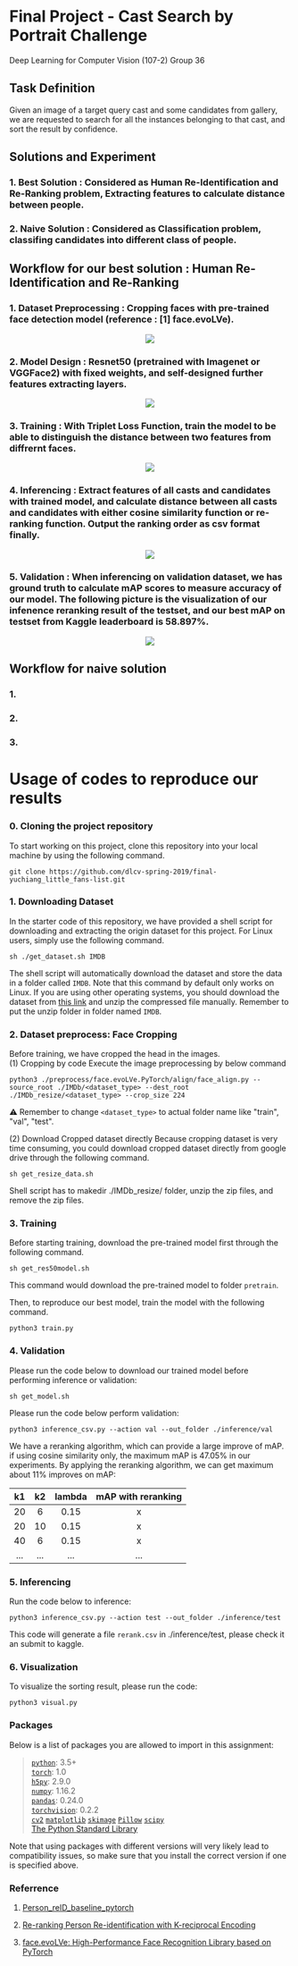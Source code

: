 # Final Project - Cast Search by Portrait Challenge
Deep Learning for Computer Vision (107-2) Group 36  

## Task Definition
Given an image of a target query cast and some candidates from gallery, we are requested to search for all the instances belonging to that cast, and sort the result by confidence.

## Solutions and Experiment

### 1. Best Solution : Considered as Human Re-Identification and Re-Ranking problem, Extracting features to calculate distance between people.

### 2. Naive Solution : Considered as Classification problem, classifing candidates into different class of people.

## Workflow for our best solution : Human Re-Identification and Re-Ranking
### 1. Dataset Preprocessing : Cropping faces with pre-trained face detection model (reference : [1] face.evoLVe).
<p align="center">
  <img src="./src/preprocess.PNG">
</p>

### 2. Model Design : Resnet50 (pretrained with Imagenet or VGGFace2) with fixed weights, and self-designed further features extracting layers.
<p align="center">
  <img src="./src/model.PNG">
</p>

### 3. Training : With Triplet Loss Function, train the model to be able to distinguish the distance between two features from diffrernt faces.
<p align="center">
  <img src="./src/loss_function.PNG">
</p>

### 4. Inferencing : Extract features of all casts and candidates with trained model, and calculate distance between all casts and candidates with either cosine similarity function or re-ranking function. Output the ranking order as csv format finally.
<p align="center">
  <img src="./src/rerank.PNG">
</p>

### 5. Validation : When inferencing on validation dataset, we has ground truth to calculate mAP scores to measure accuracy of our model. The following picture is the visualization of our infenence reranking result of the testset, and our best mAP on testset from Kaggle leaderboard is 58.897%.
<p align="center">
  <img src="./src/result.PNG">
</p>


## Workflow for naive solution
### 1. 
### 2. 
### 3. 




# Usage of codes to reproduce our results
### 0. Cloning the project repository
To start working on this project, clone this repository into your local machine by using the following command.

    git clone https://github.com/dlcv-spring-2019/final-yuchiang_little_fans-list.git

### 1. Downloading Dataset
In the starter code of this repository, we have provided a shell script for downloading and extracting the origin dataset for this project. For Linux users, simply use the following command.

    sh ./get_dataset.sh IMDB
The shell script will automatically download the dataset and store the data in a folder called `IMDB`. Note that this command by default only works on Linux. If you are using other operating systems, you should download the dataset from [this link](https://drive.google.com/drive/folders/1GItzg9wJBiPFrDPBUXQdZgs1ac0Wwbju?usp=sharing
) and unzip the compressed file manually. Remember to put the unzip folder in folder named `IMDB`.

### 2. Dataset preprocess: Face Cropping
Before training, we have cropped the head in the images.  
(1) Cropping by code
Execute the image preprocessing by below command

    python3 ./preprocess/face.evoLVe.PyTorch/align/face_align.py --source_root ./IMDb/<dataset_type> --dest_root ./IMDb_resize/<dataset_type> --crop_size 224

⚠️ Remember to change `<dataset_type>` to actual folder name like "train", "val", "test".

(2) Download Cropped dataset directly
Because cropping dataset is very time consuming, you could download cropped dataset directly from google drive through the following command.

    sh get_resize_data.sh

Shell script has to makedir ./IMDb_resize/ folder, unzip the zip files, and remove the zip files.

### 3. Training
Before starting training, download the pre-trained model first through the following command.

    sh get_res50model.sh

This command would download the pre-trained model to folder `pretrain`.

Then, to reproduce our best model, train the model with the following command.
  
    python3 train.py

### 4. Validation

Please run the code below to download our trained model before performing inference or validation:
  
    sh get_model.sh

Please run the code below perform validation:

    python3 inference_csv.py --action val --out_folder ./inference/val

We have a reranking algorithm, which can provide a large improve of mAP. if using cosine similarity only, the maximum mAP is 47.05% in our experiments. By applying the reranking algorithm, we can get maximum about 11% improves on mAP:

|  k1   |  k2   | lambda | mAP with reranking |
| :---: | :---: | :----: | :----------------: |
|  20   |   6   |  0.15  |         x          |
|  20   |  10   |  0.15  |         x          |
|  40   |   6   |  0.15  |         x          |
|  ...  |  ...  |  ...   |        ...         |

### 5. Inferencing

Run the code below to inference:

    python3 inference_csv.py --action test --out_folder ./inference/test

This code will generate a file `rerank.csv` in ./inference/test, please check it an submit to kaggle.

### 6. Visualization

To visualize the sorting result, please run the code:

    python3 visual.py

### Packages
Below is a list of packages you are allowed to import in this assignment:

> [`python`](https://www.python.org/): 3.5+  
> [`torch`](https://pytorch.org/): 1.0  
> [`h5py`](https://www.h5py.org/): 2.9.0  
> [`numpy`](http://www.numpy.org/): 1.16.2  
> [`pandas`](https://pandas.pydata.org/): 0.24.0  
> [`torchvision`](https://pypi.org/project/torchvision/): 0.2.2  
> [`cv2`](https://pypi.org/project/opencv-python/)
> [`matplotlib`](https://matplotlib.org/)
> [`skimage`](https://scikit-image.org/)
> [`Pillow`](https://pillow.readthedocs.io/en/stable/)
> [`scipy`](https://www.scipy.org/)  
> [The Python Standard Library](https://docs.python.org/3/library/)

Note that using packages with different versions will very likely lead to compatibility issues, so make sure that you install the correct version if one is specified above.

### Referrence

1. [Person_reID_baseline_pytorch](https://github.com/layumi/Person_reID_baseline_pytorch)

2. [Re-ranking Person Re-identification with K-reciprocal Encoding](http://openaccess.thecvf.com/content_cvpr_2017/papersZhong_Re-Ranking_Person_Re-Identification_CVPR_2017_paper.pdf)

3. [face.evoLVe: High-Performance Face Recognition Library based on PyTorch](https://github.com/ZhaoJ9014/face.evoLVe.PyTorch)